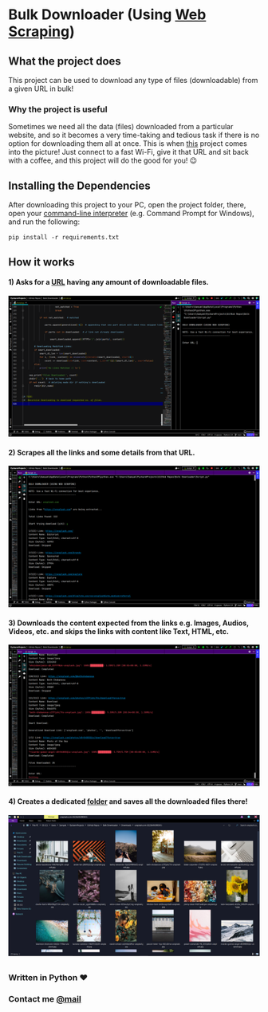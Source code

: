 # Bulk Downloader (Using [Web Scraping](https://en.wikipedia.org/wiki/Web_scraping))


## What the project does

This project can be used to download any type of files (downloadable) from a given URL in bulk! 

### Why the project is useful

Sometimes we need all the data (files) downloaded from a particular website, and so it becomes a very time-taking and tedious task if there is no option for downloading them all at once. This is when [this](Script.py) project comes into the picture! Just connect to a fast Wi-Fi, give it that URL and sit back with a coffee, and this project will do the good for you! 😉


## Installing the Dependencies

After downloading this project to your PC, open the project folder, there, open your [command-line interpreter](https://en.wikipedia.org/wiki/List_of_command-line_interpreters#:~:text=In%20computing%2C%20a%20command-line%20interpreter%2C%20or%20command%20language%20interpreter%2C%20is%20a%20blanket%20term%20for%20a%20certain%20class%20of%20programs%20designed%20to%20read%20lines%20of%20text%20entered%20by%20a%20user%2C%20thus%20implementing%20a%20command-line%20interface.) (e.g. Command Prompt for Windows), and run the following:
```
pip install -r requirements.txt
```


## How it works

#### 1) Asks for a [URL](https://en.wikipedia.org/wiki/URL) having any amount of downloadable files.

<img src="Sample%20Screenshots/0.png">

#### 2) Scrapes all the links and some details from that URL.

<img src="Sample%20Screenshots/1.png">

#### 3) Downloads the content expected from the links e.g. Images, Audios, Videos, etc. and skips the links with content like Text, HTML, etc.

<img src="Sample%20Screenshots/2.png">

#### 4) Creates a dedicated [folder](Downloads) and saves all the downloaded files there!

<img src="Sample%20Screenshots/3.png">

## 

### Written in Python ❤

### Contact me [@mail](mailto:samyak65400@gmail.com)
